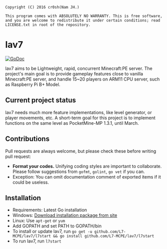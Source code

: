 `Copyright (C) 2016 cr0sh(Nam JH.)`

`This program comes with ABSOLUTELY NO WARRANTY.
This is free software, and you are welcome to redistribute it
under certain conditions; read LICENSE.txt in root of the repository.`

# lav7
[![GoDoc](https://godoc.org/github.com/L7-MCPE/lav7?status.svg)](https://godoc.org/github.com/L7-MCPE/lav7)

lav7 aims to be Lightweight, rapid, concurrent Minecraft:PE server.
The project's main goal is to provide gameplay features close to vanilla Minecraft:PE server, and handle 15~20 players on ARM11 CPU server, such as Raspberry Pi B+ Model.

## Current project status
lav7 needs much more feature implementations, like level generator, or player movements, etc. A short-term goal for this project is to implement functions on the same level as PocketMine-MP 1.3.1, until March.

## Contributions
Pull requests are always welcome, but please check these before writing pull request:
 - **Format your codes.** Unifying coding styles are important to collaborate. Please follow suggestions from `gofmt`, `golint`, `go vet` if you can.
  - Exception: You can omit documentation comment of exported items if it could be useless.

## Installation
 - Requirements: Latest Go installation
  - Windows: [Download installation package from site](https://golang.org/dl/)
  - Linux: Use `apt-get` or `yum`
 - Add GOPATH and set PATH to GOPATH/bin
 - To install or update lav7, run `go get -u github.com/L7-MCPE/lav7/l7start && go install github.com/L7-MCPE/lav7/l7start`
 - To run lav7, run `l7start`
